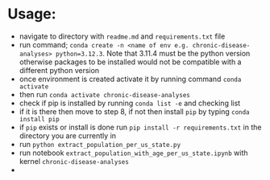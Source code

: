 # Usage:
* navigate to directory with `readme.md` and `requirements.txt` file
* run command; `conda create -n <name of env e.g. chronic-disease-analyses> python=3.12.3`. Note that 3.11.4 must be the python version otherwise packages to be installed would not be compatible with a different python version
* once environment is created activate it by running command `conda activate`
* then run `conda activate chronic-disease-analyses`
* check if pip is installed by running `conda list -e` and checking list
* if it is there then move to step 8, if not then install `pip` by typing `conda install pip`
* if `pip` exists or install is done run `pip install -r requirements.txt` in the directory you are currently in
* run `python extract_population_per_us_state.py` 
* run notebook `extract_population_with_age_per_us_state.ipynb` with kernel `chronic-disease-analyses` 
* 